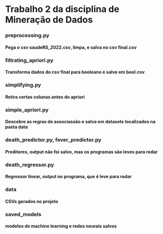 # Trabalho 2 da disciplina de Mineração de Dados

### preprocessing.py
#### Pega o csv saudeRS_2022.csv, limpa, e salva no csv final.csv
### filtrating_apriori.py
#### Transforma dados do csv final para booleano e salve em bool.csv
### simplifying.py
#### Retira certas colunas antes do apriori
### simple_apriori.py
#### Descobre as regras de associassão e salva em datasets localizados na pasta data
### death_predictor.py, fever_predictor.py
#### Preditores, output não foi salvo, mas os programas são leves para rodar
### death_regressor.py
#### Regressor linear, output no programa, que é leve para rodar
### data
#### CSVs gerados no projeto
### saved_models
#### modelos de machine learning e redes neurais salvos
